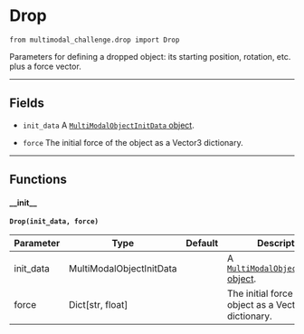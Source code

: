 # Drop

`from multimodal_challenge.drop import Drop`

Parameters for defining a dropped object: its starting position, rotation, etc. plus a force vector.

***

## Fields

- `init_data` A [`MultiModalObjectInitData` object](multimodal_object_init_data.md).

- `force` The initial force of the object as a Vector3 dictionary.

***

## Functions

#### \_\_init\_\_

**`Drop(init_data, force)`**

| Parameter | Type | Default | Description |
| --- | --- | --- | --- |
| init_data |  MultiModalObjectInitData |  | A [`MultiModalObjectInitData` object](multimodal_object_init_data.md). |
| force |  Dict[str, float] |  | The initial force of the object as a Vector3 dictionary. |

